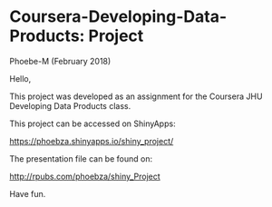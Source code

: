 # Coursera-Developing-Data-Products: Project

Phoebe-M (February 2018)

Hello,

This project was developed as an assignment for the Coursera JHU Developing Data Products class.  

This project can be accessed on ShinyApps:

https://phoebza.shinyapps.io/shiny_project/

The presentation file can be found on:

http://rpubs.com/phoebza/shiny_Project


Have fun.
